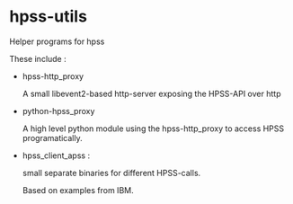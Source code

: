 # hpss-utils

Helper programs for hpss

These include :

* hpss-http_proxy

  A small libevent2-based http-server exposing the HPSS-API
  over http

* python-hpss_proxy
  
  A high level python module using the hpss-http_proxy to access
  HPSS programatically. 

* hpss_client_apss :

  small separate binaries for different HPSS-calls.

  Based on examples from IBM.

